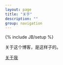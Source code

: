 ```yaml
---
layout: page
title: "关于"
description: ""
group: navigation
---
```

{% include JB/setup %}

关于这个博客，是这样子的。

[关于我](http://about.me/suyun "关于我")
